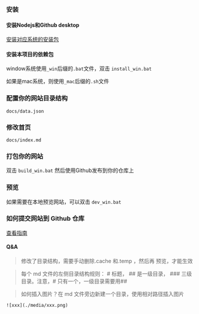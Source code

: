 ### 安装

#### 安装Nodejs和Github desktop
[安装对应系统的安装包](https://pan.baidu.com/s/1iSbyLiknKy5oVqPBLuu-tA?pwd=MAI0 )


#### 安装本项目的依赖包
window系统使用```_win```后缀的```.bat```文件，双击 `install_win.bat`


如果是mac系统，则使用```_mac```后缀的```.sh```文件

### 配置你的网站目录结构

`docs/data.json`

### 修改首页

`docs/index.md`

### 打包你的网站

双击 `build_win.bat` 然后使用Github发布到你的仓库上

### 预览

如果需要在本地预览网站，可以双击 `dev_win.bat`

### 如何提交网站到 Github 仓库

[查看指南](https://mp.weixin.qq.com/s/MfD1QD-H9ysF8Jv_-c3Q8w)


#### Q&A

> 修改了目录结构，需要手动删除.cache 和.temp ，然后再 预览，才能生效

> 每个 md 文件的左侧目录结构规则： # 标题， ## 是一级目录， ### 三级目录。注意，# 只有一个，一级目录需要用##

> 如何插入图片？在 md 文件旁边新建一个目录，使用相对路径插入图片

```
![xxx](./media/xxx.png)
```
